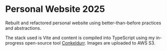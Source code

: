 # Personal Website 2025

Rebuilt and refactored personal website using better-than-before practices and abstractions.

The stack used is Vite and content is compiled into TypeScript using my in-progress open-source tool [Conkeldurr](https://github.com/andrlime/conkeldurr). Images are uploaded to AWS S3.
